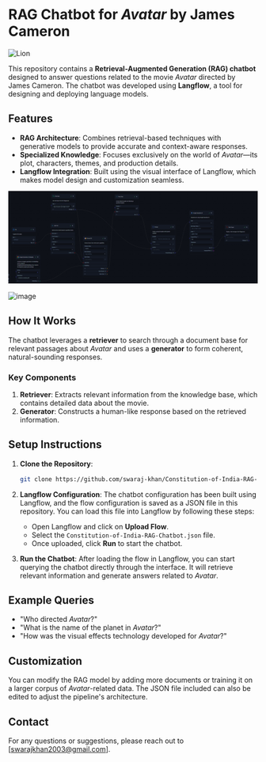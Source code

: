 # RAG Chatbot for *Avatar* by James Cameron

![Lion](https://github.com/user-attachments/assets/7c257cea-ccfb-4cb6-9e9e-88d6ab486b8b)

This repository contains a **Retrieval-Augmented Generation (RAG) chatbot** designed to answer questions related to the movie *Avatar* directed by James Cameron. The chatbot was developed using **Langflow**, a tool for designing and deploying language models.

## Features

- **RAG Architecture**: Combines retrieval-based techniques with generative models to provide accurate and context-aware responses.
- **Specialized Knowledge**: Focuses exclusively on the world of *Avatar*—its plot, characters, themes, and production details.
- **Langflow Integration**: Built using the visual interface of Langflow, which makes model design and customization seamless.


![Avatar RAG Chatbot](Extra/avatar.png)


![image](https://github.com/user-attachments/assets/8741f75c-1b95-4e23-bda7-11ffa4d5a130)


## How It Works

The chatbot leverages a **retriever** to search through a document base for relevant passages about *Avatar* and uses a **generator** to form coherent, natural-sounding responses.

### Key Components

1. **Retriever**: Extracts relevant information from the knowledge base, which contains detailed data about the movie.
2. **Generator**: Constructs a human-like response based on the retrieved information.

## Setup Instructions

1. **Clone the Repository**:
    ```bash
    git clone https://github.com/swaraj-khan/Constitution-of-India-RAG-Chatbot.git
    ```


2. **Langflow Configuration**:
    The chatbot configuration has been built using Langflow, and the flow configuration is saved as a JSON file in this repository. You can load this file into Langflow by following these steps:
    
    - Open Langflow and click on **Upload Flow**.
    - Select the `Constitution-of-India-RAG-Chatbot.json` file.
    - Once uploaded, click **Run** to start the chatbot.

3. **Run the Chatbot**:
    After loading the flow in Langflow, you can start querying the chatbot directly through the interface. It will retrieve relevant information and generate answers related to *Avatar*.

## Example Queries

- "Who directed *Avatar*?"
- "What is the name of the planet in *Avatar*?"
- "How was the visual effects technology developed for *Avatar*?"

## Customization

You can modify the RAG model by adding more documents or training it on a larger corpus of *Avatar*-related data. The JSON file included can also be edited to adjust the pipeline's architecture.

## Contact

For any questions or suggestions, please reach out to [swarajkhan2003@gmail.com].
